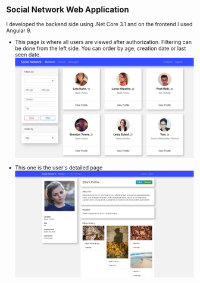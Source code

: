 ## Social Network Web Application

 I developed the backend side using .Net Core 3.1 and on the frontend I used Angular 9.

* This page is where all users are viewed after authorization. Filtering can be done from the left side. You can order by age, creation date or last seen date.
 ![](src/1.jpg)

* This one is the user's detailed page
 ![](src/2.jpg)

